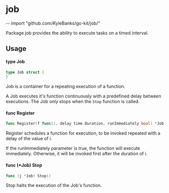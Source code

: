 # job
--
    import "github.com/KyleBanks/go-kit/job/"

Package job provides the ability to execute tasks on a timed interval.

## Usage

#### type Job

```go
type Job struct {
}
```

Job is a container for a repeating execution of a function.

A Job executes it's function continuously with a predefined delay between
executions. The Job only stops when the `Stop` function is called.

#### func  Register

```go
func Register(f func(), delay time.Duration, runImmediately bool) *Job
```
Register schedules a function for execution, to be invoked repeated with a delay
of the value of i.

If the runImmediately parameter is true, the function will execute immediately.
Otherwise, it will be invoked first after the duration of i.

#### func (*Job) Stop

```go
func (j *Job) Stop()
```
Stop halts the execution of the Job's function.
